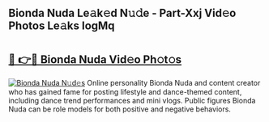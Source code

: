 ## Bionda Nuda Le𝚊k𝚎d N𝚞𝚍e - Part-Xxj Vid𝚎o Photos Le𝚊ks IogMq

# <h2><a href="http://fbdknu.evod.top/?m=Bionda+Nuda">🔗 👉🔴 Bionda Nuda Vid𝚎o Ph𝚘t𝚘s</a></h2>

[![Bionda Nuda N𝚞d𝚎s](https://i.imgur.com/8V9OHl7.gif)](http://fbdknu.evod.top/?m=Bionda+Nuda)
Online personality Bionda Nuda and content creator who has gained fame for posting lifestyle and dance-themed content, including dance trend performances and mini vlogs. Public figures Bionda Nuda can be role models for both positive and negative behaviors. 
